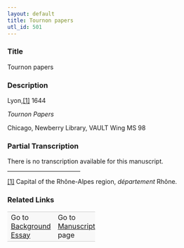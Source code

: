 ```yaml
---  
layout: default  
title: Tournon papers  
utl_id: 501
---
```


### Title

Tournon papers

### Description

<p>Lyon,<a href="#_ftn1" name="_ftnref1" title="" id="_ftnref1">[1]</a> 1644</p>
<p><em>Tournon Papers</em></p>
<p>Chicago, Newberry Library, VAULT Wing MS 98</p>



### Partial Transcription

<p>There is no transcription available for this manuscript.</p>
<div>
<hr align="left" size="1" width="33%" /><div id="ftn1">
<a href="#_ftnref1" name="_ftn1" title="" id="_ftn1">[1]</a> Capital of the Rhône-Alpes region, <em>département </em>Rhône.
</div>
</div>



### Related Links

<table border="0.5" cellpadding="1" cellspacing="1" style="width: 200px; background-color:#F8F8F8;">
    <tbody style="border-color:#ccc">
        <tr style="border-color:#ccc">
            <td>Go to <a href="https://french.newberry.t-pen.org/essay/501" target="_blank">Background Essay</a></td>
            <td>Go to <a href="https://french.newberry.t-pen.org/www/record.html?id=501" target="_blank">Manuscript</a> page</td>
        </tr>
    </tbody>
</table>
